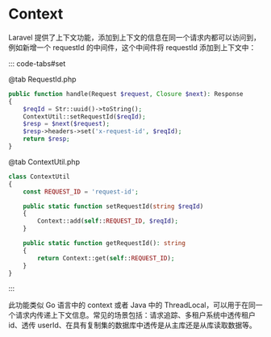 # Context

Laravel 提供了上下文功能，添加到上下文的信息在同一个请求内都可以访问到，例如新增一个 requestId 的中间件，这个中间件将 requestId 添加到上下文中：

::: code-tabs#set

@tab RequestId.php

```php
public function handle(Request $request, Closure $next): Response
{
    $reqId = Str::uuid()->toString();
    ContextUtil::setRequestId($reqId);
    $resp = $next($request);
    $resp->headers->set('x-request-id', $reqId);
    return $resp;
}
```

@tab ContextUtil.php

```php
class ContextUtil
{
    const REQUEST_ID = 'request-id';

    public static function setRequestId(string $reqId)
    {
        Context::add(self::REQUEST_ID, $reqId);
    }

    public static function getRequestId(): string
    {
        return Context::get(self::REQUEST_ID);
    }
}
```

:::

此功能类似 Go 语言中的 context 或者 Java 中的 ThreadLocal，可以用于在同一个请求内传递上下文信息。常见的场景包括：请求追踪、多租户系统中透传租户 id、透传 userId、在具有复制集的数据库中透传是从主库还是从库读取数据等。
